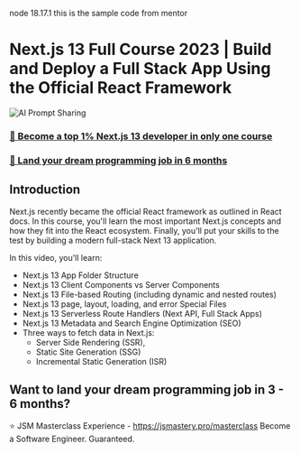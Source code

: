 node 18.17.1
this is the sample code from mentor

# Next.js 13 Full Course 2023 | Build and Deploy a Full Stack App Using the Official React Framework

![AI Prompt Sharing](https://i.ibb.co/9pQNZZy/Thumbnail-27.png)

### [🌟 Become a top 1% Next.js 13 developer in only one course](https://jsmastery.pro/next13)

### [🚀 Land your dream programming job in 6 months](https://jsmastery.pro/masterclass)

## Introduction

Next.js recently became the official React framework as outlined in React docs. In this course, you'll learn the most important Next.js concepts and how they fit into the React ecosystem. Finally, you'll put your skills to the test by building a modern full-stack Next 13 application.

In this video, you'll learn:

- Next.js 13 App Folder Structure
- Next.js 13 Client Components vs Server Components
- Next.js 13 File-based Routing (including dynamic and nested routes)
- Next.js 13 page, layout, loading, and error Special Files
- Next.js 13 Serverless Route Handlers (Next API, Full Stack Apps)
- Next.js 13 Metadata and Search Engine Optimization (SEO)
- Three ways to fetch data in Next.js:
  - Server Side Rendering (SSR),
  - Static Site Generation (SSG)
  - Incremental Static Generation (ISR)

## Want to land your dream programming job in 3 - 6 months?

⭐ JSM Masterclass Experience - https://jsmastery.pro/masterclass
Become a Software Engineer. Guaranteed.
